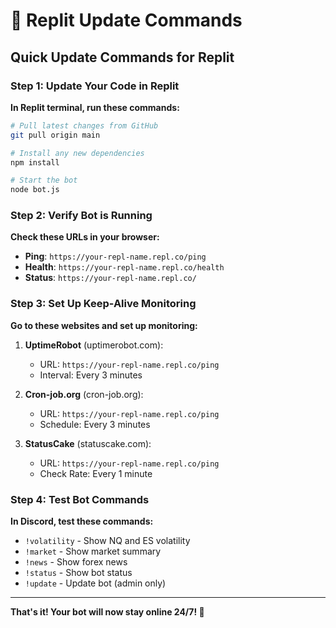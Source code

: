 # 🔄 Replit Update Commands

## **Quick Update Commands for Replit**

### **Step 1: Update Your Code in Replit**

**In Replit terminal, run these commands:**

```bash
# Pull latest changes from GitHub
git pull origin main

# Install any new dependencies
npm install

# Start the bot
node bot.js
```

### **Step 2: Verify Bot is Running**

**Check these URLs in your browser:**
- **Ping**: `https://your-repl-name.repl.co/ping`
- **Health**: `https://your-repl-name.repl.co/health`
- **Status**: `https://your-repl-name.repl.co/`

### **Step 3: Set Up Keep-Alive Monitoring**

**Go to these websites and set up monitoring:**

1. **UptimeRobot** (uptimerobot.com):
   - URL: `https://your-repl-name.repl.co/ping`
   - Interval: Every 3 minutes

2. **Cron-job.org** (cron-job.org):
   - URL: `https://your-repl-name.repl.co/ping`
   - Schedule: Every 3 minutes

3. **StatusCake** (statuscake.com):
   - URL: `https://your-repl-name.repl.co/ping`
   - Check Rate: Every 1 minute

### **Step 4: Test Bot Commands**

**In Discord, test these commands:**
- `!volatility` - Show NQ and ES volatility
- `!market` - Show market summary
- `!news` - Show forex news
- `!status` - Show bot status
- `!update` - Update bot (admin only)

---

**That's it! Your bot will now stay online 24/7! 🎉**
